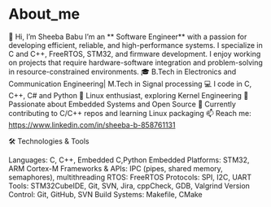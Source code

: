 # About_me
👋 Hi, I’m Sheeba Babu
I’m an ** Software Engineer** with a passion for developing efficient, reliable, and high-performance systems. I specialize in C and C++, FreeRTOS, STM32, and firmware development. I enjoy working on projects that require hardware-software integration and problem-solving in resource-constrained environments.
🎓 B.Tech in Electronics and Communication Engineering| M.Tech in Signal processing
💻 I code in C, C++, C# and Python
🐧 Linux enthusiast, exploring Kernel Engineering
🚀 Passionate about Embedded Systems and Open Source
🌱 Currently contributing to C/C++ repos and learning Linux packaging
📫 Reach me: https://www.linkedin.com/in/sheeba-b-858761131

🛠️ Technologies & Tools

Languages: C, C++, Embedded C,Python
Embedded Platforms: STM32, ARM Cortex-M
Frameworks & APIs: IPC (pipes, shared memory, semaphores), multithreading
RTOS: FreeRTOS
Protocols: SPI, I2C, UART
Tools: STM32CubeIDE, Git, SVN, Jira, cppCheck, GDB, Valgrind
Version Control: Git, GitHub, SVN
Build Systems: Makefile, CMake
